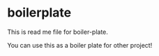 # boilerplate

This is read me file for boiler-plate.

You can use this as a boiler plate for other project!